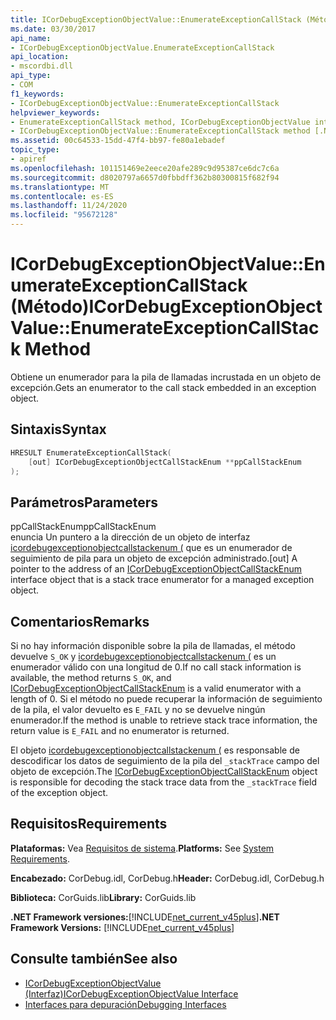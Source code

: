 ```yaml
---
title: ICorDebugExceptionObjectValue::EnumerateExceptionCallStack (Método)
ms.date: 03/30/2017
api_name:
- ICorDebugExceptionObjectValue.EnumerateExceptionCallStack
api_location:
- mscordbi.dll
api_type:
- COM
f1_keywords:
- ICorDebugExceptionObjectValue::EnumerateExceptionCallStack
helpviewer_keywords:
- EnumerateExceptionCallStack method, ICorDebugExceptionObjectValue interface [.NET Framework debugging]
- ICorDebugExceptionObjectValue::EnumerateExceptionCallStack method [.NET Framework debugging]
ms.assetid: 00c64533-15dd-47f4-bb97-fe80a1ebadef
topic_type:
- apiref
ms.openlocfilehash: 101151469e2eece20afe289c9d95387ce6dc7c6a
ms.sourcegitcommit: d8020797a6657d0fbbdff362b80300815f682f94
ms.translationtype: MT
ms.contentlocale: es-ES
ms.lasthandoff: 11/24/2020
ms.locfileid: "95672128"
---
```

# <a name="icordebugexceptionobjectvalueenumerateexceptioncallstack-method"></a><span data-ttu-id="30d5b-102">ICorDebugExceptionObjectValue::EnumerateExceptionCallStack (Método)</span><span class="sxs-lookup"><span data-stu-id="30d5b-102">ICorDebugExceptionObjectValue::EnumerateExceptionCallStack Method</span></span>

<span data-ttu-id="30d5b-103">Obtiene un enumerador para la pila de llamadas incrustada en un objeto de excepción.</span><span class="sxs-lookup"><span data-stu-id="30d5b-103">Gets an enumerator to the call stack embedded in an exception object.</span></span>  
  
## <a name="syntax"></a><span data-ttu-id="30d5b-104">Sintaxis</span><span class="sxs-lookup"><span data-stu-id="30d5b-104">Syntax</span></span>  
  
```cpp  
HRESULT EnumerateExceptionCallStack(  
    [out] ICorDebugExceptionObjectCallStackEnum **ppCallStackEnum  
);  
```  
  
## <a name="parameters"></a><span data-ttu-id="30d5b-105">Parámetros</span><span class="sxs-lookup"><span data-stu-id="30d5b-105">Parameters</span></span>  

 <span data-ttu-id="30d5b-106">ppCallStackEnum</span><span class="sxs-lookup"><span data-stu-id="30d5b-106">ppCallStackEnum</span></span>  
 <span data-ttu-id="30d5b-107">enuncia Un puntero a la dirección de un objeto de interfaz [icordebugexceptionobjectcallstackenum (](icordebugexceptionobjectcallstackenum-interface.md) que es un enumerador de seguimiento de pila para un objeto de excepción administrado.</span><span class="sxs-lookup"><span data-stu-id="30d5b-107">[out] A pointer to the address of an [ICorDebugExceptionObjectCallStackEnum](icordebugexceptionobjectcallstackenum-interface.md) interface object that is a stack trace enumerator for a managed exception object.</span></span>  
  
## <a name="remarks"></a><span data-ttu-id="30d5b-108">Comentarios</span><span class="sxs-lookup"><span data-stu-id="30d5b-108">Remarks</span></span>  

 <span data-ttu-id="30d5b-109">Si no hay información disponible sobre la pila de llamadas, el método devuelve `S_OK` y [icordebugexceptionobjectcallstackenum (](icordebugexceptionobjectcallstackenum-interface.md) es un enumerador válido con una longitud de 0.</span><span class="sxs-lookup"><span data-stu-id="30d5b-109">If no call stack information is available, the method returns `S_OK`, and [ICorDebugExceptionObjectCallStackEnum](icordebugexceptionobjectcallstackenum-interface.md) is a valid enumerator with a length of 0.</span></span> <span data-ttu-id="30d5b-110">Si el método no puede recuperar la información de seguimiento de la pila, el valor devuelto es `E_FAIL` y no se devuelve ningún enumerador.</span><span class="sxs-lookup"><span data-stu-id="30d5b-110">If the method is unable to retrieve stack trace information, the return value is `E_FAIL` and no enumerator is returned.</span></span>  
  
 <span data-ttu-id="30d5b-111">El objeto [icordebugexceptionobjectcallstackenum (](icordebugexceptionobjectcallstackenum-interface.md) es responsable de descodificar los datos de seguimiento de la pila del `_stackTrace` campo del objeto de excepción.</span><span class="sxs-lookup"><span data-stu-id="30d5b-111">The [ICorDebugExceptionObjectCallStackEnum](icordebugexceptionobjectcallstackenum-interface.md) object is responsible for decoding the stack trace data from the `_stackTrace` field of the exception object.</span></span>  
  
## <a name="requirements"></a><span data-ttu-id="30d5b-112">Requisitos</span><span class="sxs-lookup"><span data-stu-id="30d5b-112">Requirements</span></span>  

 <span data-ttu-id="30d5b-113">**Plataformas:** Vea [Requisitos de sistema](../../get-started/system-requirements.md).</span><span class="sxs-lookup"><span data-stu-id="30d5b-113">**Platforms:** See [System Requirements](../../get-started/system-requirements.md).</span></span>  
  
 <span data-ttu-id="30d5b-114">**Encabezado:** CorDebug.idl, CorDebug.h</span><span class="sxs-lookup"><span data-stu-id="30d5b-114">**Header:** CorDebug.idl, CorDebug.h</span></span>  
  
 <span data-ttu-id="30d5b-115">**Biblioteca:** CorGuids.lib</span><span class="sxs-lookup"><span data-stu-id="30d5b-115">**Library:** CorGuids.lib</span></span>  
  
 <span data-ttu-id="30d5b-116">**.NET Framework versiones:**[!INCLUDE[net_current_v45plus](../../../../includes/net-current-v45plus-md.md)]</span><span class="sxs-lookup"><span data-stu-id="30d5b-116">**.NET Framework Versions:** [!INCLUDE[net_current_v45plus](../../../../includes/net-current-v45plus-md.md)]</span></span>  
  
## <a name="see-also"></a><span data-ttu-id="30d5b-117">Consulte también</span><span class="sxs-lookup"><span data-stu-id="30d5b-117">See also</span></span>

- [<span data-ttu-id="30d5b-118">ICorDebugExceptionObjectValue (Interfaz)</span><span class="sxs-lookup"><span data-stu-id="30d5b-118">ICorDebugExceptionObjectValue Interface</span></span>](icordebugexceptionobjectvalue-interface.md)
- [<span data-ttu-id="30d5b-119">Interfaces para depuración</span><span class="sxs-lookup"><span data-stu-id="30d5b-119">Debugging Interfaces</span></span>](debugging-interfaces.md)
